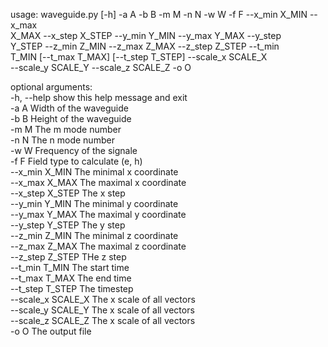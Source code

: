 usage: waveguide.py [-h] -a A -b B -m M -n N -w W -f F --x_min X_MIN --x_max  
                    X_MAX --x_step X_STEP --y_min Y_MIN --y_max Y_MAX --y_step  
                    Y_STEP --z_min Z_MIN --z_max Z_MAX --z_step Z_STEP --t_min  
                    T_MIN [--t_max T_MAX] [--t_step T_STEP] --scale_x SCALE_X  
                    --scale_y SCALE_Y --scale_z SCALE_Z -o O  
  
optional arguments:  
  -h, --help         show this help message and exit  
  -a A               Width of the waveguide  
  -b B               Height of the waveguide  
  -m M               The m mode number  
  -n N               The n mode number  
  -w W               Frequency of the signale  
  -f F               Field type to calculate (e, h)  
  --x_min X_MIN      The minimal x coordinate  
  --x_max X_MAX      The maximal x coordinate  
  --x_step X_STEP    The x step  
  --y_min Y_MIN      The minimal y coordinate  
  --y_max Y_MAX      The maximal y coordinate  
  --y_step Y_STEP    The y step  
  --z_min Z_MIN      The minimal z coordinate  
  --z_max Z_MAX      The maximal z coordinate  
  --z_step Z_STEP    THe z step  
  --t_min T_MIN      The start time  
  --t_max T_MAX      The end time  
  --t_step T_STEP    The timestep  
  --scale_x SCALE_X  The x scale of all vectors  
  --scale_y SCALE_Y  The x scale of all vectors  
  --scale_z SCALE_Z  The x scale of all vectors  
  -o O               The output file  
  
